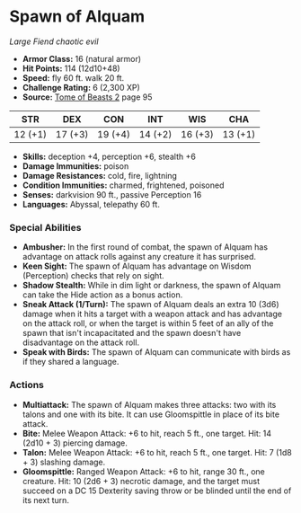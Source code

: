 # Spawn of Alquam

*Large* *Fiend* *chaotic evil*

- **Armor Class:** 16 (natural armor)
- **Hit Points:** 114 (12d10+48)
- **Speed:** fly 60 ft. walk 20 ft.
- **Challenge Rating:** 6 (2,300 XP)
- **Source:** [Tome of Beasts 2](https://koboldpress.com/kpstore/product/tome-of-beasts-2-for-5th-edition) page 95

| STR | DEX | CON | INT | WIS | CHA |
| --- | --- | --- | --- | --- | --- |
| 12 (+1) | 17 (+3) | 19 (+4) | 14 (+2) | 16 (+3) | 13 (+1) |

- **Skills:** deception +4, perception +6, stealth +6
- **Damage Immunities:** poison
- **Damage Resistances:** cold, fire, lightning
- **Condition Immunities:** charmed, frightened, poisoned
- **Senses:** darkvision 90 ft., passive Perception 16
- **Languages:** Abyssal, telepathy 60 ft.

### Special Abilities

- **Ambusher:** In the first round of combat, the spawn of Alquam has advantage on attack rolls against any creature it has surprised.
- **Keen Sight:** The spawn of Alquam has advantage on Wisdom (Perception) checks that rely on sight.
- **Shadow Stealth:** While in dim light or darkness, the spawn of Alquam can take the Hide action as a bonus action.
- **Sneak Attack (1/Turn):** The spawn of Alquam deals an extra 10 (3d6) damage when it hits a target with a weapon attack and has advantage on the attack roll, or when the target is within 5 feet of an ally of the spawn that isn't incapacitated and the spawn doesn't have disadvantage on the attack roll.
- **Speak with Birds:** The spawn of Alquam can communicate with birds as if they shared a language.

### Actions

- **Multiattack:** The spawn of Alquam makes three attacks: two with its talons and one with its bite. It can use Gloomspittle in place of its bite attack.
- **Bite:** Melee Weapon Attack: +6 to hit, reach 5 ft., one target. Hit: 14 (2d10 + 3) piercing damage.
- **Talon:** Melee Weapon Attack: +6 to hit, reach 5 ft., one target. Hit: 7 (1d8 + 3) slashing damage.
- **Gloomspittle:** Ranged Weapon Attack: +6 to hit, range 30 ft., one creature. Hit: 10 (2d6 + 3) necrotic damage, and the target must succeed on a DC 15 Dexterity saving throw or be blinded until the end of its next turn.


